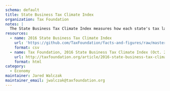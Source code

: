 ```yaml
---
schema: default
title: State Business Tax Climate Index
organization: Tax Foundation
notes: |
  The State Business Tax Climate Index measures how each state's tax laws affect economic performance. A rank of 1 means the state's tax system is more favorable for business; a rank of 50 means the state's tax system is less favorable for business. Component rankings do not average to the total. States without a given tax are ranked equally as number 1. D.C.'s ranks do not affect states' ranks, but the figures in parentheses indicate where it would rank if included.
resources:
  - name: 2016 State Business Tax Climate Index
    url: 'https://github.com/TaxFoundation/facts-and-figures/raw/master/03-state-business-tax-climate-index-2016.csv'
    format: csv
  - name: Tax Foundation, 2016 State Business Tax Climate Index (Oct. 2015)
    url: http://taxfoundation.org/article/2016-state-business-tax-climate-index
    format: html
category:
  - Economy
maintainer: Jared Walczak
maintainer_email: jwalczak@taxfoundation.org
---
```

